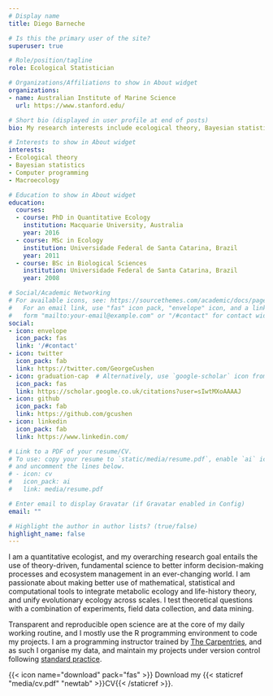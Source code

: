 ```yaml
---
# Display name
title: Diego Barneche

# Is this the primary user of the site?
superuser: true

# Role/position/tagline
role: Ecological Statistician

# Organizations/Affiliations to show in About widget
organizations:
- name: Australian Institute of Marine Science
  url: https://www.stanford.edu/

# Short bio (displayed in user profile at end of posts)
bio: My research interests include ecological theory, Bayesian statistics, conservation and macroecology.

# Interests to show in About widget
interests:
- Ecological theory
- Bayesian statistics
- Computer programming
- Macroecology

# Education to show in About widget
education:
  courses:
  - course: PhD in Quantitative Ecology
    institution: Macquarie University, Australia
    year: 2016
  - course: MSc in Ecology
    institution: Universidade Federal de Santa Catarina, Brazil
    year: 2011
  - course: BSc in Biological Sciences
    institution: Universidade Federal de Santa Catarina, Brazil
    year: 2008

# Social/Academic Networking
# For available icons, see: https://sourcethemes.com/academic/docs/page-builder/#icons
#   For an email link, use "fas" icon pack, "envelope" icon, and a link in the
#   form "mailto:your-email@example.com" or "/#contact" for contact widget.
social:
- icon: envelope
  icon_pack: fas
  link: '/#contact'
- icon: twitter
  icon_pack: fab
  link: https://twitter.com/GeorgeCushen
- icon: graduation-cap  # Alternatively, use `google-scholar` icon from `ai` icon pack
  icon_pack: fas
  link: https://scholar.google.co.uk/citations?user=sIwtMXoAAAAJ
- icon: github
  icon_pack: fab
  link: https://github.com/gcushen
- icon: linkedin
  icon_pack: fab
  link: https://www.linkedin.com/

# Link to a PDF of your resume/CV.
# To use: copy your resume to `static/media/resume.pdf`, enable `ai` icons in `params.toml`, 
# and uncomment the lines below.
# - icon: cv
#   icon_pack: ai
#   link: media/resume.pdf

# Enter email to display Gravatar (if Gravatar enabled in Config)
email: ""

# Highlight the author in author lists? (true/false)
highlight_name: false
---
```


I am a quantitative ecologist, and my overarching research goal entails the use of theory-driven, fundamental science to better inform decision-making processes and ecosystem management in an ever-changing world. I am passionate about making better use of mathematical, statistical and computational tools to integrate metabolic ecology and life-history theory, and unify evolutionary ecology across scales. I test theoretical questions with a combination of experiments, field data collection, and data mining.

Transparent and reproducible open science are at the core of my daily working routine, and I mostly use the R programming environment to code my projects. I am a programming instructor trained by [The Carpentries](https://carpentries.org/instructors/), and as such I organise my data, and maintain my projects under version control following [standard practice](https://software-carpentry.org/lessons/).

{{< icon name="download" pack="fas" >}} Download my {{< staticref "media/cv.pdf" "newtab" >}}CV{{< /staticref >}}.
